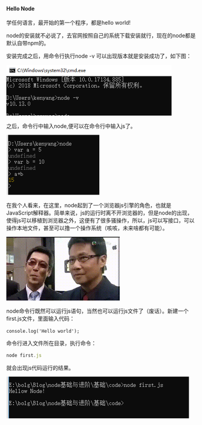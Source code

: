 #### Hello Node

学任何语言，最开始的第一个程序，都是hello world!

node的安装就不必说了，去官网按照自己的系统下载安装就行，现在的node都是默认自带npm的。

安装完成之后，用命令行执行node -v 可以出现版本就是安装成功了，如下图：

![1565661280604](https://github.com/yjl000/Blog/blob/master/node基础与进阶/基础/image/1565661280604.png)

之后，命令行中输入node,便可以在命令行中输入js了。

![1565661601751](https://github.com/yjl000/Blog/blob/master/node基础与进阶/基础/image/1565661601751.png)

在我个人看来，在这里，node起到了一个浏览器js引擎的角色，也就是JavaScript解释器。简单来说，js的运行时离不开浏览器的，但是node的出现，使得js可以移植到浏览器之外，这便有了很多骚操作，所以，js可以写接口，可以操作本地文件，甚至可以撸一个操作系统（咳咳，未来啥都有可能）。

![img](https://github.com/yjl000/Blog/blob/master/node基础与进阶/基础/image/703CAFF71EFC1E9ABB7975CD37BCAF44.gif)

node命令行既然可以运行js语句，当然也可以运行js文件了（废话）。新建一个first.js文件，里面输入代码：

``console.log('Hello world');``

命令行进入文件所在目录，执行命令：

```javascript
node first.js
```



就会出现js代码运行的结果。

![1565664123448](https://github.com/yjl000/Blog/blob/master/node基础与进阶/基础/image/1565664123448.png)